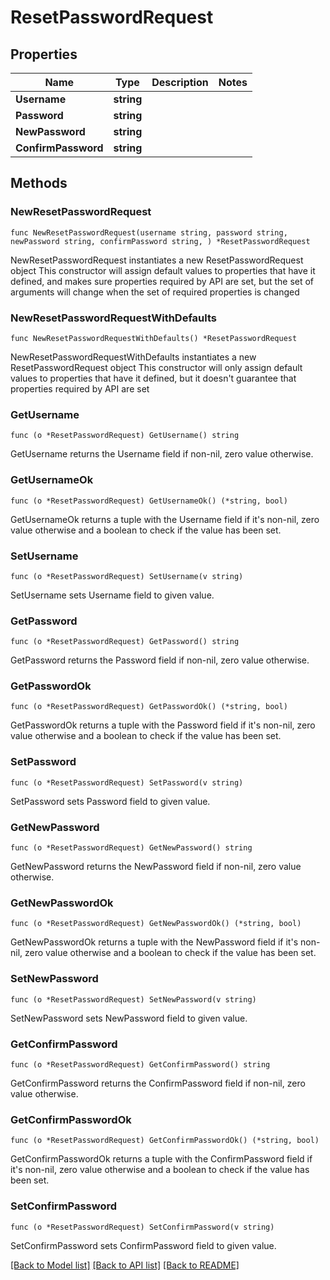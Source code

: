 # ResetPasswordRequest

## Properties

Name | Type | Description | Notes
------------ | ------------- | ------------- | -------------
**Username** | **string** |  | 
**Password** | **string** |  | 
**NewPassword** | **string** |  | 
**ConfirmPassword** | **string** |  | 

## Methods

### NewResetPasswordRequest

`func NewResetPasswordRequest(username string, password string, newPassword string, confirmPassword string, ) *ResetPasswordRequest`

NewResetPasswordRequest instantiates a new ResetPasswordRequest object
This constructor will assign default values to properties that have it defined,
and makes sure properties required by API are set, but the set of arguments
will change when the set of required properties is changed

### NewResetPasswordRequestWithDefaults

`func NewResetPasswordRequestWithDefaults() *ResetPasswordRequest`

NewResetPasswordRequestWithDefaults instantiates a new ResetPasswordRequest object
This constructor will only assign default values to properties that have it defined,
but it doesn't guarantee that properties required by API are set

### GetUsername

`func (o *ResetPasswordRequest) GetUsername() string`

GetUsername returns the Username field if non-nil, zero value otherwise.

### GetUsernameOk

`func (o *ResetPasswordRequest) GetUsernameOk() (*string, bool)`

GetUsernameOk returns a tuple with the Username field if it's non-nil, zero value otherwise
and a boolean to check if the value has been set.

### SetUsername

`func (o *ResetPasswordRequest) SetUsername(v string)`

SetUsername sets Username field to given value.


### GetPassword

`func (o *ResetPasswordRequest) GetPassword() string`

GetPassword returns the Password field if non-nil, zero value otherwise.

### GetPasswordOk

`func (o *ResetPasswordRequest) GetPasswordOk() (*string, bool)`

GetPasswordOk returns a tuple with the Password field if it's non-nil, zero value otherwise
and a boolean to check if the value has been set.

### SetPassword

`func (o *ResetPasswordRequest) SetPassword(v string)`

SetPassword sets Password field to given value.


### GetNewPassword

`func (o *ResetPasswordRequest) GetNewPassword() string`

GetNewPassword returns the NewPassword field if non-nil, zero value otherwise.

### GetNewPasswordOk

`func (o *ResetPasswordRequest) GetNewPasswordOk() (*string, bool)`

GetNewPasswordOk returns a tuple with the NewPassword field if it's non-nil, zero value otherwise
and a boolean to check if the value has been set.

### SetNewPassword

`func (o *ResetPasswordRequest) SetNewPassword(v string)`

SetNewPassword sets NewPassword field to given value.


### GetConfirmPassword

`func (o *ResetPasswordRequest) GetConfirmPassword() string`

GetConfirmPassword returns the ConfirmPassword field if non-nil, zero value otherwise.

### GetConfirmPasswordOk

`func (o *ResetPasswordRequest) GetConfirmPasswordOk() (*string, bool)`

GetConfirmPasswordOk returns a tuple with the ConfirmPassword field if it's non-nil, zero value otherwise
and a boolean to check if the value has been set.

### SetConfirmPassword

`func (o *ResetPasswordRequest) SetConfirmPassword(v string)`

SetConfirmPassword sets ConfirmPassword field to given value.



[[Back to Model list]](../README.md#documentation-for-models) [[Back to API list]](../README.md#documentation-for-api-endpoints) [[Back to README]](../README.md)


